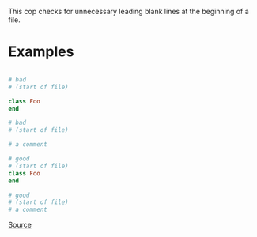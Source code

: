 
This cop checks for unnecessary leading blank lines at the beginning
of a file.

# Examples

```ruby

# bad
# (start of file)

class Foo
end

# bad
# (start of file)

# a comment

# good
# (start of file)
class Foo
end

# good
# (start of file)
# a comment
```

[Source](http://www.rubydoc.info/gems/rubocop/RuboCop/Cop/Layout/LeadingEmptyLines)